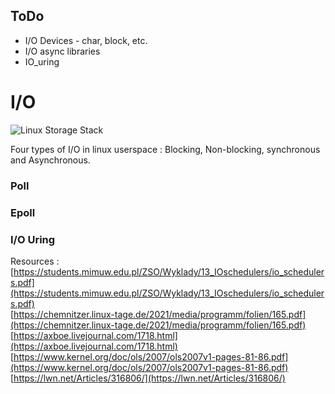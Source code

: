 ## ToDo

- I/O Devices - char, block, etc.
- I/O async libraries
- IO_uring

# I/O
![Linux Storage Stack](./linux-storage-stack.svg)

Four types of I/O in linux userspace : Blocking, Non-blocking, synchronous and Asynchronous.

### Poll

### Epoll

### I/O Uring

Resources : \
[https://students.mimuw.edu.pl/ZSO/Wyklady/13_IOschedulers/io_schedulers.pdf](https://students.mimuw.edu.pl/ZSO/Wyklady/13_IOschedulers/io_schedulers.pdf) \
[https://chemnitzer.linux-tage.de/2021/media/programm/folien/165.pdf](https://chemnitzer.linux-tage.de/2021/media/programm/folien/165.pdf) \
[https://axboe.livejournal.com/1718.html](https://axboe.livejournal.com/1718.html) \
[https://www.kernel.org/doc/ols/2007/ols2007v1-pages-81-86.pdf](https://www.kernel.org/doc/ols/2007/ols2007v1-pages-81-86.pdf) \
[https://lwn.net/Articles/316806/](https://lwn.net/Articles/316806/)
